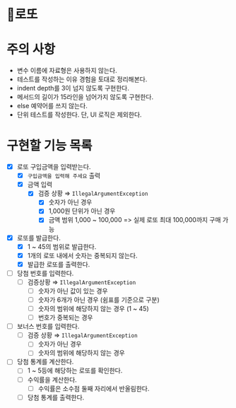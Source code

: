 # 🎰로또
# 주의 사항

- 변수 이름에 자료형은 사용하지 않는다.
- 테스트를 작성하는 이유 경험을 토대로 정리해본다.
- indent depth를 3이 넘지 않도록 구현한다.
- 메서드의 길이가 15라인을 넘어가지 않도록 구현한다.
- else 예약어를 쓰지 않는다.
- 단위 테스트를 작성한다. 단,  UI 로직은 제외한다.

# 구현할 기능 목록

- [x]  로또 구입금액을 입력받는다.
    - [x]  `구입금액을 입력해 주세요` 출력
    - [x]  금액 입력
        - [x]  검증 상황 ⇒ `IllegalArgumentException`
            - [x]  숫자가 아닌 경우
            - [x]  1,000원 단위가 아닌 경우
            - [x]  금액 범위 1,000 ~ 100,000 => 실제 로또 최대 100,000까지 구매 가능
- [x]  로또를 발급한다.
    - [x]  1 ~ 45의 범위로 발급한다.
    - [x]  1개의 로또 내에서 숫자는 중복되지 않는다.
    - [x]  발급한 로또를 출력한다.
- [ ]  당첨 번호를 입력한다.
    - [ ]  검증상황 ⇒ `IllegalArgumentException`
        - [ ]  숫자가 아닌 값이 있는 경우
        - [ ]  숫자가 6개가 아닌 경우 (쉼표를 기준으로 구분)
        - [ ]  숫자의 범위에 해당하지 않는 경우 (1 ~ 45)
        - [ ]  번호가 중복되는 경우
- [ ]  보너스 번호를 입력한다.
    - [ ]  검증 상황 ⇒ `IllegalArgumentException`
        - [ ]  숫자가 아닌 경우
        - [ ]  숫자의 범위에 해당하지 않는 경우
- [ ]  당첨 통계를 계산한다.
    - [ ]  1 ~ 5등에 해당하는 로또를 확인한다.
    - [ ]  수익률을 계산한다.
        - [ ]  수익률은 소수점 둘째 자리에서 반올림한다.
    - [ ]  당첨 통계를 출력한다.
